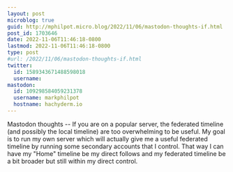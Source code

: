 ```yaml
---
layout: post
microblog: true
guid: http://mphilpot.micro.blog/2022/11/06/mastodon-thoughts-if.html
post_id: 1703646
date: 2022-11-06T11:46:18-0800
lastmod: 2022-11-06T11:46:18-0800
type: post
#url: /2022/11/06/mastodon-thoughts-if.html
twitter:
  id: 1589343671488598018
  username: 
mastodon:
  id: 109298584059231378
  username: markphilpot
  hostname: hachyderm.io
---
```

Mastodon thoughts -- If you are on a popular server, the federated timeline (and possibly the local timeline) are too overwhelming to be useful. My goal is to run my own server which will actually give me a useful federated timeline by running some secondary accounts that I control. That way I can have my "Home" timeline be my direct follows and my federated timeline be a bit broader but still within my direct control.

